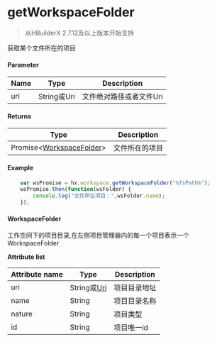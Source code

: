 # getWorkspaceFolder

>从HBuilderX 2.7.12及以上版本开始支持

获取某个文件所在的项目

#### Parameter
|Name	|Type	|Description					|
|--			|--			|--						|
|uri		|String或Uri|文件绝对路径或者文件Uri|

#### Returns
|Type												|Description					|
|--																|--						|
|Promise&lt;[WorkspaceFolder](/ExtensionDocs/Api/other/WorkspaceFolder)&gt;|文件所在的项目	|

#### Example
``` javascript
    var wsPromise = hx.workspace.getWorkspaceFolder("%fsPath%");
    wsPromise.then(function(wsFolder) {
        console.log("文件所在项目：",wsFolder.name);
    });
```

#### WorkspaceFolder
工作空间下的项目目录,在左侧项目管理器内的每一个项目表示一个WorkspaceFolder

**Attribute list**

|Attribute name	|Type			|Description			|
|--		|--					|--				|
|uri	|String或[Uri](/ExtensionDocs/Api/other/Uri.md)|项目目录地址	|
|name	|String				|项目目录名称	|
|nature	|String				|项目类型		|
|id		|String				|项目唯一id		|